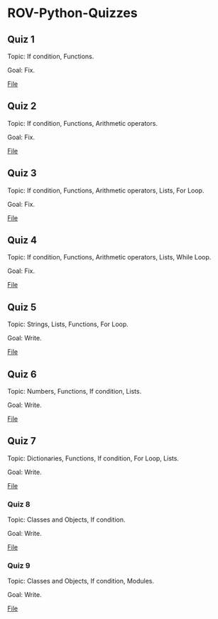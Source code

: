 # ROV-Python-Quizzes

## Quiz 1

Topic: If condition, Functions.

Goal: Fix.

[File](/quiz1.py)

## Quiz 2

Topic: If condition, Functions, Arithmetic operators.

Goal: Fix.

[File](/quiz2.py)

## Quiz 3

Topic: If condition, Functions, Arithmetic operators, Lists, For Loop.

Goal: Fix.

[File](/quiz3.py)

## Quiz 4

Topic: If condition, Functions, Arithmetic operators, Lists, While Loop.

Goal: Fix.

[File](/quiz4.py)

## Quiz 5

Topic: Strings, Lists, Functions, For Loop.

Goal: Write.

[File](/quiz5.py)

## Quiz 6

Topic: Numbers, Functions, If condition, Lists.

Goal: Write.

[File](/quiz6.py)

## Quiz 7

Topic: Dictionaries, Functions, If condition, For Loop, Lists.

Goal: Write.

[File](/quiz7.py)

### Quiz 8

Topic: Classes and Objects, If condition.

Goal: Write.

[File](/quiz8.py)

### Quiz 9

Topic: Classes and Objects, If condition, Modules.

Goal: Write.

[File](/quiz9.py)